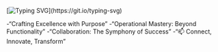 [![Typing SVG](https://readme-typing-svg.demolab.com/?lines=👋Hey+there,+I'm+@Nauti-Rohit;🌱As+a+MERN+Stack+developer.)](https://git.io/typing-svg)

-“Crafting Excellence with Purpose”
-“Operational Mastery: Beyond Functionality”
-“Collaboration: The Symphony of Success”
-“📫 Connect, Innovate, Transform”


<!---
Nauti-Rohit/Nauti-Rohit is a ✨ special ✨ repository because its `README.md` (this file) appears on your GitHub profile.
You can click the Preview link to take a look at your changes.
--->
